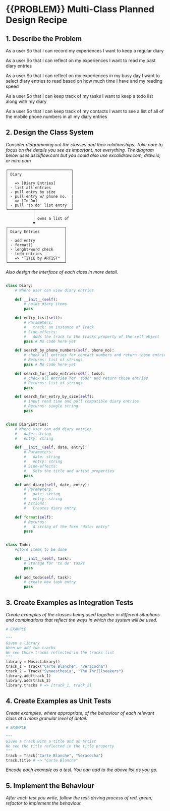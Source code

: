# {{PROBLEM}} Multi-Class Planned Design Recipe

## 1. Describe the Problem

As a user
So that I can record my experiences
I want to keep a regular diary

As a user
So that I can reflect on my experiences
I want to read my past diary entries

As a user
So that I can reflect on my experiences in my busy day
I want to select diary entries to read based on how much time I have and my reading speed

As a user
So that I can keep track of my tasks
I want to keep a todo list along with my diary

As a user
So that I can keep track of my contacts
I want to see a list of all of the mobile phone numbers in all my diary entries

## 2. Design the Class System

_Consider diagramming out the classes and their relationships. Take care to
focus on the details you see as important, not everything. The diagram below
uses asciiflow.com but you could also use excalidraw.com, draw.io, or miro.com_

```
┌────────────────────────────┐
│ Diary                      │
│                            │
│   => [Diary Entries]       │
│ - list all entries         │
│ - pull entry by size       │
│ - pull entry w/ phone no.  |
│   => [To Do]               │
│ - pull 'to do' list entry  |
└───────────┬────────────────┘
            │
            │ owns a list of
            ▼
┌─────────────────────────┐
│ Diary Entries           │
│                         │
│ - add entry             │
│ - format()              │
│ - lenght/word check     │
│ - todo entries          │
│   => "TITLE by ARTIST"  │
└─────────────────────────┘

```

_Also design the interface of each class in more detail._

```python

class Diary:
    # Where user can view diary entries

    def __init__(self):
        # holds diary items
        pass

    def entry_list(self):
        # Parameters:
        #   track: an instance of Track
        # Side-effects:
        #   Adds the track to the tracks property of the self object
        pass # No code here yet

    def search_by_phone_numbers(self, phone_no):
        # check all entries for contact numbers and return those entries (format focused)
        # Returns: list of strings
        pass # No code here yet

    def search_for_todo_entries(self, todo):
        # check all entries for 'todo' and return those entries
        # Returns: list of strings
        pass

    def search_for_entry_by_size(self):
        # input read time and pull compatible diary entries
        # Returns: single string
        pass


class DiaryEntries:
    # Where user can add diary entries
    #   date: string
    #   entry: string

    def __init__(self, date, entry):
        # Parameters:
        #   date: string
        #   entry: string
        # Side-effects:
        #   Sets the title and artist properties
        pass

    def add_diary(self, date, entry):
        # Parameters:
        #   date: string
        #   entry: string
        # Actions:
        #   Creates diary entry

    def format(self):
        # Returns:
        #   A string of the form "date: entry"
        pass


class Todo:
    #store items to be done

    def __init__(self, task):
        # Storage for 'to do' tasks
        pass
    
    def add_todo(self, task):
        # create new task entry
        pass

```

## 3. Create Examples as Integration Tests

_Create examples of the classes being used together in different situations and
combinations that reflect the ways in which the system will be used._

```python
# EXAMPLE

"""
Given a library
When we add two tracks
We see those tracks reflected in the tracks list
"""
library = MusicLibrary()
track_1 = Track("Carte Blanche", "Veracocha")
track_2 = Track("Synaesthesia", "The Thrillseekers")
library.add(track_1)
library.add(track_2)
library.tracks # => [track_1, track_2]
```

## 4. Create Examples as Unit Tests

_Create examples, where appropriate, of the behaviour of each relevant class at
a more granular level of detail._

```python
# EXAMPLE

"""
Given a track with a title and an artist
We see the title reflected in the title property
"""
track = Track("Carte Blanche", "Veracocha")
track.title # => "Carte Blanche"
```

_Encode each example as a test. You can add to the above list as you go._

## 5. Implement the Behaviour

_After each test you write, follow the test-driving process of red, green,
refactor to implement the behaviour._
